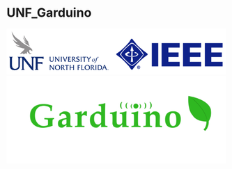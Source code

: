 # UNF_Garduino
![IEEE Logo](https://github.com/UNF-IEEE-Student-Branch/UNF_Garduino/blob/master/media/images/UNF%20IEEE%20Logo.png)
![Garduino Logo](https://github.com/UNF-IEEE-Student-Branch/UNF_Garduino/blob/master/media/images/Garduino%20Logo.png)
